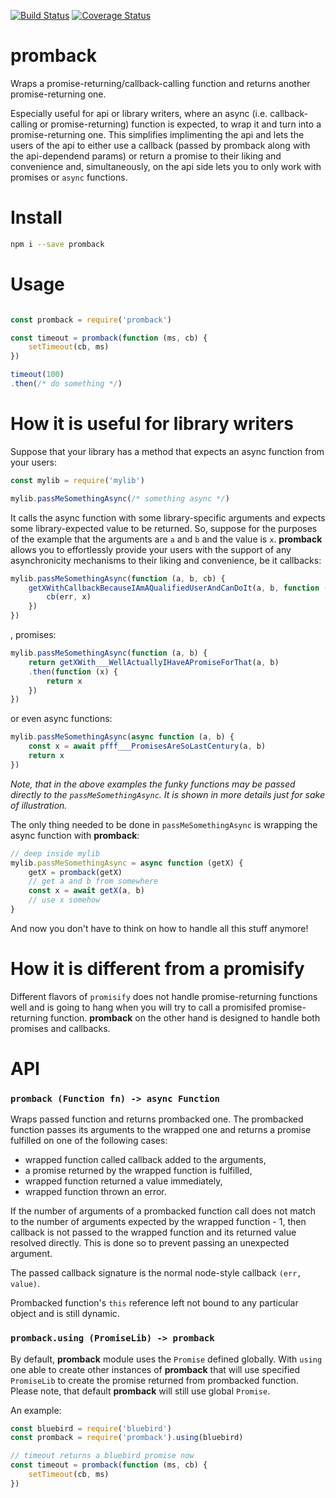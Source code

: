 [![Build Status](https://travis-ci.org/rmdm/promback.svg?branch=master)](https://travis-ci.org/rmdm/promback)
[![Coverage Status](https://coveralls.io/repos/github/rmdm/promback/badge.svg?branch=master)](https://coveralls.io/github/rmdm/promback?branch=master)

promback
========

Wraps a promise-returning/callback-calling function and returns another promise-returning one.

Especially useful for api or library writers, where an async (i.e. callback-calling or promise-returning) function is expected, to wrap it and turn into a promise-returning one. This simplifies implimenting the api and lets the users of the api to either use a callback (passed by promback along with the api-dependend params) or return a promise to their liking and convenience and, simultaneously, on the api side lets you to only work with promises or `async` functions.

Install
=======

```sh
npm i --save promback
```

Usage
=====

```javascript

const promback = require('promback')

const timeout = promback(function (ms, cb) {
    setTimeout(cb, ms)
})

timeout(100)
.then(/* do something */)
```

How it is useful for library writers
====================================

Suppose that your library has a method that expects an async function from your users:

```javascript
const mylib = require('mylib')

mylib.passMeSomethingAsync(/* something async */)
```

It calls the async function with some library-specific arguments and expects some library-expected value to be returned. So, suppose for the purposes of the example that the arguments are `a` and `b` and the value is `x`. **promback** allows you to effortlessly provide your users with the support of any asynchronicity mechanisms to their liking and convenience, be it callbacks:

```javascript
mylib.passMeSomethingAsync(function (a, b, cb) {
    getXWithCallbackBecauseIAmAQualifiedUserAndCanDoIt(a, b, function (err, x) {
        cb(err, x)
    })
})
```

, promises:

```javascript
mylib.passMeSomethingAsync(function (a, b) {
    return getXWith___WellActuallyIHaveAPromiseForThat(a, b)
    .then(function (x) {
        return x
    })
})
```

or even async functions:

```javascript
mylib.passMeSomethingAsync(async function (a, b) {
    const x = await pfff___PromisesAreSoLastCentury(a, b)
    return x
})
```

_Note, that in the above examples the funky functions may be passed directly to the `passMeSomethingAsync`. It is shown in more details just for sake of illustration._

The only thing needed to be done in `passMeSomethingAsync` is wrapping the async function with **promback**:

```javascript
// deep inside mylib
mylib.passMeSomethingAsync = async function (getX) {
    getX = promback(getX)
    // get a and b from somewhere
    const x = await getX(a, b)
    // use x somehow
}
```

And now you don't have to think on how to handle all this stuff anymore!

How it is different from a promisify
====================================

Different flavors of `promisify` does not handle promise-returning functions well and is going to hang when you will try to call a promisifed promise-returning function. **promback** on the other hand is designed to handle both promises and callbacks.

API
===

### `promback (Function fn) -> async Function`

Wraps passed function and returns prombacked one. The prombacked function passes its arguments to the wrapped one and returns a promise fulfilled on one of the following cases:

- wrapped function called callback added to the arguments,
- a promise returned by the wrapped function is fulfilled,
- wrapped function returned a value immediately,
- wrapped function thrown an error.

If the number of arguments of a prombacked function call does not match to the number of arguments expected by the wrapped function - 1, then callback is not passed to the wrapped function and its returned value resolved directly. This is done so to prevent passing an unexpected argument.

The passed callback signature is the normal node-style callback `(err, value)`.

Prombacked function's `this` reference left not bound to any particular object and is still dynamic.

### `promback.using (PromiseLib) -> promback`

By default, **promback** module uses the `Promise` defined globally. With `using` one able to create other instances of **promback** that will use specified `PromiseLib` to create the promise returned from prombacked function. Please note, that default **promback** will still use global `Promise`.

An example:
```javascript
const bluebird = require('bluebird')
const promback = require('promback').using(bluebird)

// timeout returns a bluebird promise now
const timeout = promback(function (ms, cb) {
    setTimeout(cb, ms)
})
```
